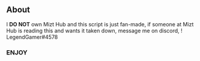 ## About
I **DO NOT** own Mizt Hub and this script is just fan-made, if someone at Mizt Hub is reading this and wants it taken down, message me on discord, ! LegendGamer#4578

### ENJOY
